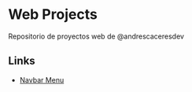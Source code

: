 # Web Projects

Repositorio de proyectos web de @andrescaceresdev

## Links

- [Navbar Menu](https://andrescaceresdev.github.io/web-projects/navbar-menu)